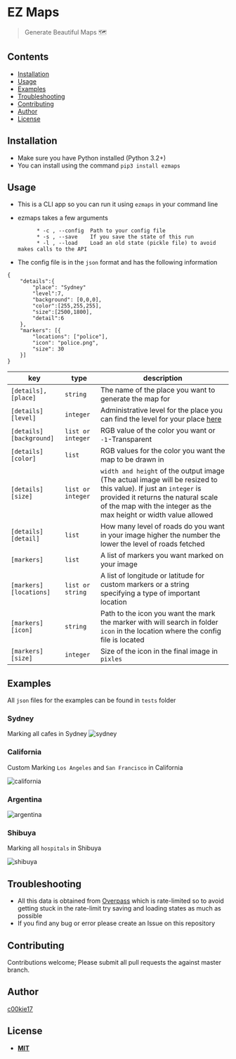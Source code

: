# EZ Maps
> Generate Beautiful Maps 🗺

## Contents
- [Installation](#install)
- [Usage](#use)
- [Examples](#exam)
- [Troubleshooting](#tb)
- [Contributing](#cb)
- [Author](#author)
- [License](#ls)

<a name="install"></a>
## Installation
* Make sure you have Python installed (Python 3.2+)
* You can install using the command `pip3 install ezmaps`

<a name="use"></a>
## Usage
*  This is a CLI app so you can run it using `ezmaps` in your command line
* ezmaps takes a few arguments

			* -c , --config  Path to your config file
			* -s , --save    If you save the state of this run
			* -l , --load	 Load an old state (pickle file) to avoid makes calls to the API

* The config file is in the `json` format and has the following information
````
{
	"details":{
		"place": "Sydney"
		"level":7,
		"background": [0,0,0],
	    "color":[255,255,255],
	    "size":[2500,1800],
		"detail":6
	},
	"markers": [{
		"locations": ["police"],
		"icon": "police.png",
		"size": 30
	}]
}
````

|key|type|description|
|----|----|----|
|`[details],[place]`|`string`| The name of the place you want to generate the map for
|`[details][level]`|`integer`|Administrative level for the place you can find the level for your place [here]([https://wiki.openstreetmap.org/wiki/Tag:boundary%3Dadministrative#10_admin_level_values_for_specific_countries](https://wiki.openstreetmap.org/wiki/Tag:boundary%3Dadministrative#10_admin_level_values_for_specific_countries))
|`[details][background]`|`list or integer`|RGB value of the color you want or `-1`-Transparent
|`[details][color]`|`list`|RGB values for the color you want the map to be drawn in
|`[details][size]`|`list or integer`|`width and height` of the output image (The actual image will be resized to this value). If just an `integer` is provided it returns the natural scale of the map with the integer as the max height or width value allowed
|`[details][detail]`|`list`|How many level of roads do you want in your image higher the number the lower the level of roads fetched
|`[markers]`|`list`|A list of markers you want marked on your image
|`[markers][locations]`|`list or string`|A list of longitude or latitude for custom markers or a string specifying a type of important location
|`[markers][icon]`|`string`|Path to the icon you want the mark the marker with will search in folder `icon` in the location where the config file is located
|`[markers][size]`|`integer`|Size of the icon in the final image in `pixles`

<a name="exam"></a>
## Examples
All `json` files for the examples can be found in `tests` folder

### Sydney
Marking all cafes in Sydney
![sydney](https://user-images.githubusercontent.com/10531093/73243416-74afc980-41cd-11ea-8a28-d0aace2914c1.png)


### California
Custom Marking `Los Angeles` and `San Francisco` in California

![california](https://user-images.githubusercontent.com/10531093/73245150-9448f100-41d1-11ea-9da7-dc6b30258cf5.png)

### Argentina
![argentina](https://user-images.githubusercontent.com/10531093/73247934-fc9ad100-41d7-11ea-8600-c18e266175cb.png)


### Shibuya
Marking all `hospitals` in Shibuya

![shibuya](https://user-images.githubusercontent.com/10531093/73247776-a7f75600-41d7-11ea-8bda-24088e4671bd.png)


<a name="tb"></a>
## Troubleshooting

- All this data is obtained from [Overpass]([https://wiki.openstreetmap.org/wiki/Overpass_API](https://wiki.openstreetmap.org/wiki/Overpass_API)) which is rate-limited so to avoid getting stuck in the rate-limit try saving and loading states as much as possible
-  If you find any bug or error please create an Issue on this repository


<a name="cb"></a>
## Contributing
Contributions welcome;
Please submit all pull requests the against master branch.

<a name="auth"></a>
## Author
[c00kie17]([https://github.com/c00kie17](https://github.com/c00kie17))

<a name="ls"></a>
## License
 - [**MIT**](http://opensource.org/licenses/MIT)


